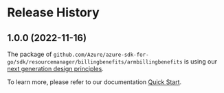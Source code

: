 # Release History

## 1.0.0 (2022-11-16)

The package of `github.com/Azure/azure-sdk-for-go/sdk/resourcemanager/billingbenefits/armbillingbenefits` is using our [next generation design principles](https://azure.github.io/azure-sdk/general_introduction.html).

To learn more, please refer to our documentation [Quick Start](https://aka.ms/azsdk/go/mgmt).